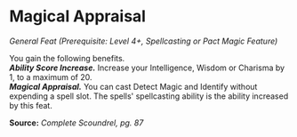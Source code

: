 # Magical Appraisal
*General Feat (Prerequisite: Level 4+, Spellcasting or Pact Magic Feature)*

You gain the following benefits.  
***Ability Score Increase.*** Increase your Intelligence, Wisdom or Charisma by 1, to a maximum of 20.  
***Magical Appraisal.*** You can cast Detect Magic and Identify without expending a spell slot. The spells' spellcasting ability is the ability increased by this feat.



**Source:** *Complete Scoundrel, pg. 87*
